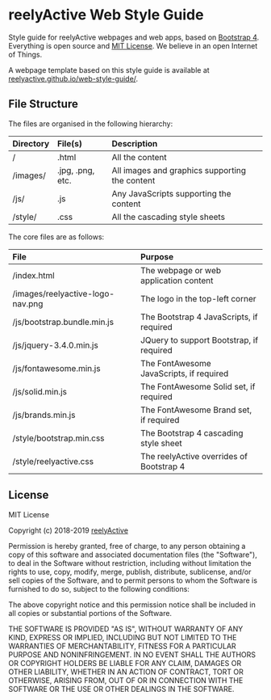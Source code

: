 reelyActive Web Style Guide
===========================

Style guide for reelyActive webpages and web apps, based on [Bootstrap 4](https://getbootstrap.com).  Everything is open source and [MIT License](https://opensource.org/licenses/MIT).  We believe in an open Internet of Things.

A webpage template based on this style guide is available at [reelyactive.github.io/web-style-guide/](https://reelyactive.github.io/web-style-guide/).


File Structure
--------------

The files are organised in the following hierarchy:

| Directory | File(s)          | Description                                    |
|:----------|:-----------------|:-----------------------------------------------|
| /         | .html            | All the content                                |
| /images/  | .jpg, .png, etc. | All images and graphics supporting the content |
| /js/      | .js              | Any JavaScripts supporting the content         |
| /style/   | .css             | All the cascading style sheets                 |

The core files are as follows:

| File                             | Purpose                                  |
|:---------------------------------|:-----------------------------------------|
| /index.html                      | The webpage or web application content   |
| /images/reelyactive-logo-nav.png | The logo in the top-left corner          |
| /js/bootstrap.bundle.min.js      | The Bootstrap 4 JavaScripts, if required |
| /js/jquery-3.4.0.min.js          | JQuery to support Bootstrap, if required |
| /js/fontawesome.min.js           | The FontAwesome JavaScripts, if required |
| /js/solid.min.js                 | The FontAwesome Solid set, if required   |
| /js/brands.min.js                | The FontAwesome Brand set, if required   |
| /style/bootstrap.min.css         | The Bootstrap 4 cascading style sheet    |
| /style/reelyactive.css           | The reelyActive overrides of Bootstrap 4 |


License
-------

MIT License

Copyright (c) 2018-2019 [reelyActive](https://www.reelyactive.com)

Permission is hereby granted, free of charge, to any person obtaining a copy of this software and associated documentation files (the "Software"), to deal in the Software without restriction, including without limitation the rights to use, copy, modify, merge, publish, distribute, sublicense, and/or sell copies of the Software, and to permit persons to whom the Software is furnished to do so, subject to the following conditions:

The above copyright notice and this permission notice shall be included in all copies or substantial portions of the Software.

THE SOFTWARE IS PROVIDED "AS IS", WITHOUT WARRANTY OF ANY KIND, EXPRESS OR 
IMPLIED, INCLUDING BUT NOT LIMITED TO THE WARRANTIES OF MERCHANTABILITY, 
FITNESS FOR A PARTICULAR PURPOSE AND NONINFRINGEMENT. IN NO EVENT SHALL THE 
AUTHORS OR COPYRIGHT HOLDERS BE LIABLE FOR ANY CLAIM, DAMAGES OR OTHER 
LIABILITY, WHETHER IN AN ACTION OF CONTRACT, TORT OR OTHERWISE, ARISING FROM, 
OUT OF OR IN CONNECTION WITH THE SOFTWARE OR THE USE OR OTHER DEALINGS IN 
THE SOFTWARE.
